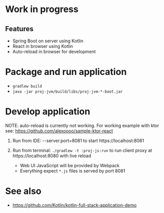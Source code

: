 # Work in progress
######

## Features
- Spring Boot on server using Kotlin
- React in browser using Kotlin
- Auto-reload in browser for development


# Package and run application
- `gradlew build`
- `java -jar proj-jvm/build/libs/proj-jvm-*-boot.jar` 

# Develop application

NOTE: auto-reload is currently not working.
For working example with ktor see: https://github.com/alexoooo/sample-ktor-react

1) Run from IDE: --server.port=8081
    to start https://localhost:8081
 
2) Run from terminal: `./gradlew -t :proj-js:run`
    to run client proxy at https://localhost:8080 with live reload
    - Web UI JavaScript will be provided by Webpack          
    - Everything expect `*.js` files is served by port 8081


# See also
- https://github.com/Kotlin/kotlin-full-stack-application-demo
